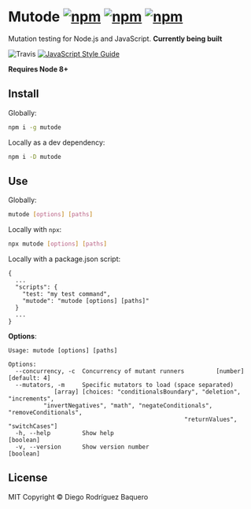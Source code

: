 # Mutode [![npm](https://img.shields.io/npm/v/mutode.svg)]() [![npm](https://img.shields.io/npm/dm/mutode.svg)]() [![npm](https://img.shields.io/npm/l/mutode.svg)](LICENSE)

Mutation testing for Node.js and JavaScript. **Currently being built**

![Travis](https://api.travis-ci.com/DiegoRBaquero/mutode.svg?token=RmCH18hHqxd9wdtEPyix) [![JavaScript Style Guide](https://img.shields.io/badge/code_style-standard-brightgreen.svg)](https://standardjs.com)

**Requires Node 8+**

## Install

Globally:

```sh
npm i -g mutode
```

Locally as a dev dependency:

```sh
npm i -D mutode
```

## Use

Globally:

```sh
mutode [options] [paths]
```

Locally with `npx`:

```sh
npx mutode [options] [paths]
```

Locally with a package.json script:

```
{
  ...
  "scripts": {
    "test: "my test command",
    "mutode": "mutode [options] [paths]"
  }
  ...
}
```

**Options**:

```
Usage: mutode [options] [paths]

Options:
  --concurrency, -c  Concurrency of mutant runners         [number] [default: 4]
  --mutators, -m     Specific mutators to load (space separated)
             [array] [choices: "conditionalsBoundary", "deletion", "increments",
          "invertNegatives", "math", "negateConditionals", "removeConditionals",
                                                  "returnValues", "switchCases"]
  -h, --help         Show help                                         [boolean]
  -v, --version      Show version number                               [boolean]
```

## License
MIT Copyright © Diego Rodríguez Baquero
